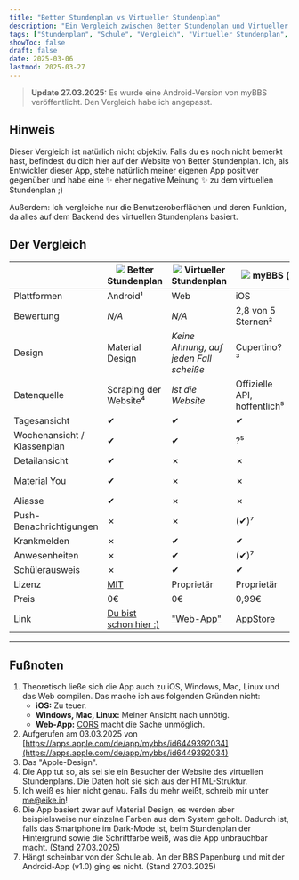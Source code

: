 ```yaml
---
title: "Better Stundenplan vs Virtueller Stundenplan"
description: "Ein Vergleich zwischen Better Stundenplan und Virtueller Stundenplan sowie deren offizieller App"
tags: ["Stundenplan", "Schule", "Vergleich", "Virtueller Stundenplan", "Virtueller Stundenplan App"]
showToc: false
draft: false
date: 2025-03-06
lastmod: 2025-03-27
---
```


> **Update 27.03.2025:**
> Es wurde eine Android-Version von myBBS veröffentlicht. Den Vergleich habe ich angepasst.

## Hinweis
Dieser Vergleich ist natürlich nicht objektiv. Falls du es noch nicht bemerkt hast, befindest du dich hier auf der Website von Better Stundenplan. 
Ich, als Entwickler dieser App, stehe natürlich meiner eigenen App positiver gegenüber und habe eine ✨ eher negative Meinung ✨ zu dem virtuellen Stundenplan ;)

Außerdem: Ich vergleiche nur die Benutzeroberflächen und deren Funktion, da alles auf dem Backend des virtuellen Stundenplans basiert.

## Der Vergleich
<div>
    <table>
        <thead>
            <tr>
                <th></th>
                <th>
                    <img src="/images/icon.png">
                    Better Stundenplan
                </th>
                <th>
                    <img src="/images/comparison_vitrueller-stundenplan.png">
                    Virtueller Stundenplan
                </th>
                <th colspan="2">
                    <img src="/images/comparison_myBBS.png">
                    myBBS (offizielle App)
                </th>
            </tr>
        </thead>
        <tbody>
            <tr>
                <td>Plattformen</td>
                <td>Android¹</td>
                <td>Web</td>
                <td>iOS</td>
                <td>Android</td>
            </tr>
            <tr>
                <td>Bewertung</td>
                <td><em>N/A</em></td>
                <td><em>N/A</em></td>
                <td>2,8 von 5 Sternen²</td>
                <td><em>N/A</em></td>
            </tr>
            <tr>
                <td>Design</td>
                <td>Material Design</td>
                <td><em>Keine Ahnung, auf jeden Fall scheiße</em></td>
                <td>Cupertino?³</td>
                <td>Schlechtes Material Design⁶</td>
            </tr>
            <tr>
                <td>Datenquelle</td>
                <td>Scraping der Website⁴</td>
                <td><em>Ist die Website</em></td>
                <td>Offizielle API, hoffentlich⁵</td>
                <td>Offizielle API, wahrscheinlich</td>
            </tr>
            <tr>
                <td>Tagesansicht</td>
                <td>✔</td>
                <td>✔</td>
                <td>✔</td>
                <td>✔</td>
            </tr>
            <tr>
                <td>Wochenansicht / Klassenplan</td>
                <td>✔</td>
                <td>✔</td>
                <td>?⁵</td>
                <td>✗</td>
            </tr>
            <tr>
                <td>Detailansicht</td>
                <td>✔</td>
                <td>✗</td>
                <td>✗</td>
                <td>✗</td>
            </tr>
            <tr>
                <td>Material You</td>
                <td>✔</td>
                <td>✗</td>
                <td>✗</td>
                <td>Nur einzelne Farben⁶</td>
            </tr>
            <tr>
                <td>Aliasse</td>
                <td>✔</td>
                <td>✗</td>
                <td>✗</td>
                <td>✗</td>
            </tr>
            <tr>
                <td>Push-Benachrichtigungen</td>
                <td>✗</td>
                <td>✗</td>
                <td>(✔)⁷</td>
                <td>(✔)⁷</td>
            </tr>
            <tr>
                <td>Krankmelden</td>
                <td>✗</td>
                <td>✔</td>
                <td>✔</td>
                <td>✔</td>
            </tr>
            <tr>
                <td>Anwesenheiten</td>
                <td>✗</td>
                <td>✔</td>
                <td>(✔)⁷</td>
                <td>(✔)⁷</td>
            </tr>
            <tr>
                <td>Schülerausweis</td>
                <td>✗</td>
                <td>✔</td>
                <td>✔</td>
                <td>✔</td>
            </tr>
            <tr>
                <td>Lizenz</td>
                <td><a href="https://github.com/LarvenStein/better-stundenplan/blob/main/LICENSE">MIT</a></td>
                <td>Proprietär</td>
                <td>Proprietär</td>
                <td>Proprietär</td>
            </tr>
            <tr>
                <td>Preis</td>
                <td>0€</td>
                <td>0€</td>
                <td>0,99€</td>
                <td>0,99€</td>
            </tr>
            <tr>
                <td>Link</td>
                <td><a href="https://better-stundenplan.eike.in/">Du bist schon hier :)</a></td>
                <td><a href="https://virtueller-stundenplan.org/">"Web-App"</a></td>
                <td><a href="https://apps.apple.com/de/app/mybbs/id6449392034">AppStore</a></td>
                <td><a href="https://play.google.com/store/apps/details?id=de.bbs_verwaltung.myBBS">PlayStore</a></td>
            </tr>
        </tbody>
    </table>
</div>

---
## Fußnoten

1. Theoretisch ließe sich die App auch zu iOS, Windows, Mac, Linux und das Web compilen. Das mache ich aus folgenden Gründen nicht:
    * **iOS:** Zu teuer. 
    * **Windows, Mac, Linux:** Meiner Ansicht nach unnötig.
    * **Web-App:** [CORS](https://developer.mozilla.org/de/docs/Web/HTTP/CORS) macht die Sache unmöglich.
2. Aufgerufen am 03.03.2025 von [https://apps.apple.com/de/app/mybbs/id6449392034](https://apps.apple.com/de/app/mybbs/id6449392034)
3. Das "Apple-Design".
4. Die App tut so, als sei sie ein Besucher der Website des virtuellen Stundenplans. Die Daten holt sie sich aus der HTML-Struktur.
5. Ich weiß es hier nicht genau. Falls du mehr weißt, schreib mir unter [me@eike.in](mailto:me@eike.in)!
6. Die App basiert zwar auf Material Design, es werden aber beispielsweise nur einzelne Farben aus dem System geholt. Dadurch ist, falls das Smartphone im Dark-Mode ist, beim Stundenplan der Hintergrund sowie die Schriftfarbe weiß, was die App unbrauchbar macht. (Stand 27.03.2025)
7. Hängt scheinbar von der Schule ab. An der BBS Papenburg und mit der Android-App (v1.0) ging es nicht. (Stand 27.03.2025)